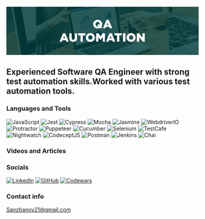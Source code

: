 [![Header](https://github.com/Sanzhanov/Sanzhanov/blob/main/assets/QA-Automation.png)](https://www.linkedin.com/in/sanzhanov/)

## Experienced Software QA Engineer with strong test automation skills.Worked with various test automation tools.


### Languages and Tools
![JavaScript](https://img.shields.io/badge/-JavaScript-0D1117?style=for-the-badge&logo=javascript)
![Jest](https://img.shields.io/badge/-Jest-0D1117?style=for-the-badge&logo=Jest)
![Cypress](https://img.shields.io/badge/-Cypress-0D1117?style=for-the-badge&logo=Cypress)
![Mocha](https://img.shields.io/badge/-Mocha-0D1117?style=for-the-badge&logo=Mocha)
![Jasmine](https://img.shields.io/badge/-Jasmine-0D1117?style=for-the-badge&logo=Jasmine)
![WebdriverIO](https://img.shields.io/badge/-WebdriverIO-0D1117?style=for-the-badge&logo=Webdriverio)
![Protractor](https://img.shields.io/badge/-Protractor-0D1117?style=for-the-badge&logo=Protractor)
![Puppeteer](https://img.shields.io/badge/-Puppeteer-0D1117?style=for-the-badge&logo=Puppeteer)
![Cucumber](https://img.shields.io/badge/-Cucumber-0D1117?style=for-the-badge&logo=Cucumber)
![Selenium](https://img.shields.io/badge/-Selenium-0D1117?style=for-the-badge&logo=Selenium)
![TestCafe](https://img.shields.io/badge/-TestCafe-0D1117?style=for-the-badge&logo=TestCafe)
![Nightwatch](https://img.shields.io/badge/-Nightwatch-0D1117?style=for-the-badge&logo=NightwatchJS)
![CodeceptJS](https://img.shields.io/badge/-CodeceptJS-0D1117?style=for-the-badge&logo=CodeceptJS)
![Postman](https://img.shields.io/badge/-Postman-0D1117?style=for-the-badge&logo=Postman)
![Jenkins](https://img.shields.io/badge/-Jenkins-0D1117?style=for-the-badge&logo=Jenkins)
![Chai](https://img.shields.io/badge/-Chai-0D1117?style=for-the-badge&logo=Chai)

### Videos and Articles



### Socials
[![LinkedIn](https://img.shields.io/badge/--0D1117?style=for-the-badge&logo=LinkedIn)](https://www.linkedin.com/in/sanzhanov/)
[![GitHub](https://img.shields.io/badge/--0D1117?style=for-the-badge&logo=GitHub)](https://github.com/Sanzhanov)
[![Codewars](https://img.shields.io/badge/--0D1117?style=for-the-badge&logo=Codewars)](https://www.codewars.com/users/Aleksandr%20Sanzhanov)

 ### Contact info
  Sanzhanov21@gmail.com